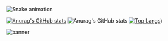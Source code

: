 ![Snake animation](https://github.com/thepiyushmalhotra/thepiyushmalhotra/blob/output/github-contribution-grid-snake.svg)


[![Anurag's GitHub stats](https://github-readme-stats.vercel.app/api?username=bmmrxx)](https://github.com/anuraghazra/github-readme-stats&theme=radical)
![Anurag's GitHub stats](https://github-readme-stats.vercel.app/api?username=bmmrxx&show_icons=true&theme=radical)
[![Top Langs](https://github-readme-stats.vercel.app/api/top-langs/?username=bmmrxx&layout=compact)](https://github.com/bmmrxx&theme=radical))


  ![banner](https://github.com/bmmrxx/bmmrxx/assets/139537072/8859d8c1-10d0-4aa6-a832-a14e88020d40)

